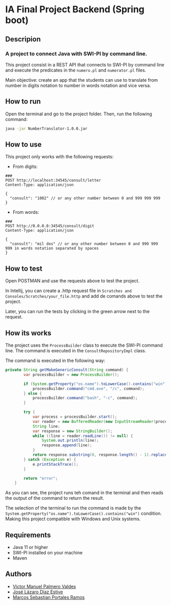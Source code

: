 # IA Final Project Backend (Spring boot)

## Descripion

### A project to connect Java with SWI-Pl by command line.

This project consist in a REST API that connects to SWI-Pl by command line and execute the predicates in the `numero.pl` and `numerator.pl` files.

Main objective: create an app that the students can use to translate from number in digits notation to number in words notation and vice versa.

## How to run

Open the terminal and go to the project folder. Then, run the following command:

```bash
java -jar NumberTranslator-1.0.0.jar
```

## How to use

This project only works with the following requests:

- From digits: 

```
###
POST http://localhost:34545/consult/letter
Content-Type: application/json

{
  "consult": "1002" // or any other number between 0 and 999 999 999
}
```

- From words:

```
###
POST http://0.0.0.0:34545/consult/digit
Content-Type: application/json

{
  "consult": "mil dos" // or any other number between 0 and 999 999 999 in words notation separated by spaces
}
```

## How to test

Open POSTMAN and use the requests above to test the project.

In Intellij, you can create a .http request file in `Scratches and Consoles/Scratches/your_file.http` and add de comands above to test the project.

Later, you can run the tests by clicking in the green arrow next to the request.

## How its works

The project uses the `ProcessBuilder` class to execute the SWI-Pl command line. The command is executed in the `ConsultRepositoryImpl` class.

The command is executed in the following way:

```java
private String getMakeGenericConsult(String command) {
        var processBuilder = new ProcessBuilder();

        if (System.getProperty("os.name").toLowerCase().contains("win")) {
            processBuilder.command("cmd.exe", "/c", command);
        } else {
            processBuilder.command("bash", "-c", command);
        }

        try {
            var process = processBuilder.start();
            var reader = new BufferedReader(new InputStreamReader(process.getInputStream()));
            String line;
            var response = new StringBuilder();
            while ((line = reader.readLine()) != null) {
                System.out.println(line);
                response.append(line);
            }
            return response.substring(0, response.length() - 1).replace("'", "");
        } catch (Exception e) {
            e.printStackTrace();
        }

        return "error";
    }
```

As you can see, the project runs teh comand in the terminal and then reads the output of the command to return the result.

The selection of the terminal to run the command is made by the `System.getProperty("os.name").toLowerCase().contains("win")` condition.
Making this project compatible with Windows and Unix systems.

## Requirements

- Java 11 or higher
- SWI-Pl installed on your machine
- Maven

## Authors

 - [Victor Manuel Palmero Valdes](https://github.com/palmerovicdev)
 - [José Lázaro Díaz Estive](https://github.com/jldestive)
 - [Marcos Sebastian Portales Ramos](https://github.com/marcosportales)